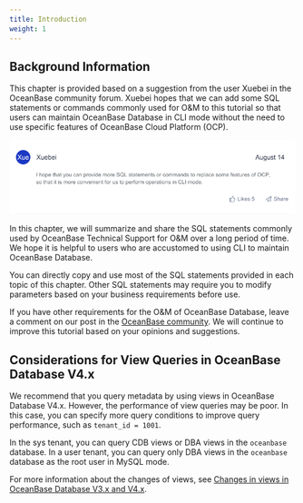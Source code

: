 ```yaml
---
title: Introduction
weight: 1
---
```


## Background Information
This chapter is provided based on a suggestion from the user Xuebei in the OceanBase community forum. Xuebei hopes that we can add some SQL statements or commands commonly used for O&M to this tutorial so that users can maintain OceanBase Database in CLI mode without the need to use specific features of OceanBase Cloud Platform (OCP).

![image.png](/img/user_manual/operation_and_maintenance/en-US/operations_and_maintenance/02_commonly_used_sql/001.png)

In this chapter, we will summarize and share the SQL statements commonly used by OceanBase Technical Support for O&M over a long period of time. We hope it is helpful to users who are accustomed to using CLI to maintain OceanBase Database.

You can directly copy and use most of the SQL statements provided in each topic of this chapter. Other SQL statements may require you to modify parameters based on your business requirements before use.

If you have other requirements for the O&M of OceanBase Database, leave a comment on our post in the [OceanBase community](https://ask.oceanbase.com/t/topic/35610431). We will continue to improve this tutorial based on your opinions and suggestions.

## Considerations for View Queries in OceanBase Database V4.x
We recommend that you query metadata by using views in OceanBase Database V4.x. However, the performance of view queries may be poor. In this case, you can specify more query conditions to improve query performance, such as `tenant_id = 1001`.

In the sys tenant, you can query CDB views or DBA views in the `oceanbase` database. In a user tenant, you can query only DBA views in the `oceanbase` database as the root user in MySQL mode.

For more information about the changes of views, see [Changes in views in OceanBase Database V3.x and V4.x](https://en.oceanbase.com/docs/common-oceanbase-database-10000000001785344).